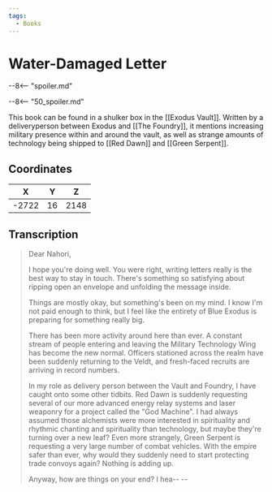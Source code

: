 ```yaml
---
tags:
  - Books
---
```

# Water-Damaged Letter

--8<-- "spoiler.md"

--8<-- "50_spoiler.md"

This book can be found in a shulker box in the [[Exodus Vault]]. Written by a deliveryperson between Exodus and [[The Foundry]], it mentions increasing military presence within and around the vault, as well as strange amounts of technology being shipped to [[Red Dawn]] and [[Green Serpent]].

## Coordinates
| **X** | **Y** | **Z** |
| :---: | :---: | :---: |
| -2722 |  16   | 2148  |

## Transcription
> Dear Nahori,
>
> I hope you're doing well. You were right, writing letters really is the best way to stay in touch. There's something so satisfying about ripping open an envelope and unfolding the message inside.
>
> Things are mostly okay, but something's been on my mind. I know I'm not paid enough to think, but I feel like the entirety of Blue Exodus is preparing for something really big.
>
> There has been more activity around here than ever. A constant stream of people entering and leaving the Military Technology Wing has become the new normal. Officers stationed across the realm have been suddenly returning to the Veldt, and fresh-faced recruits are arriving in record numbers.
>
> In my role as delivery person between the Vault and Foundry, I have caught onto some other tidbits. Red Dawn is suddenly requesting several of our more advanced energy relay systems and laser weaponry for a project called the "God Machine". I had always assumed those alchemists were more interested in spirituality and rhythmic chanting and spirituality than technology, but maybe they're turning over a new leaf? Even more strangely, Green Serpent is requesting a very large number of combat vehicles. With the empire safer than ever, why would they suddenly need to start protecting trade convoys again? Nothing is adding up.
>
> Anyway, how are things on your end? I hea-- --

